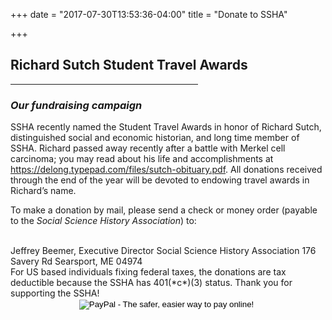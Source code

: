 +++
date = "2017-07-30T13:53:36-04:00"
title = "Donate to SSHA"

+++

## **Richard Sutch Student Travel Awards**  

<hr width=300; align=left>

### *Our fundraising campaign*

SSHA recently named the Student Travel Awards in honor of Richard Sutch, distinguished social and economic historian, and long time member of SSHA. Richard passed away recently after a battle with Merkel cell carcinoma; you may read about his life and accomplishments at <a href="https://delong.typepad.com/files/sutch-obituary.pdf">https://delong.typepad.com/files/sutch-obituary.pdf</a>. All donations received through the end of the year will be devoted to endowing travel awards in Richard’s name.

To make a donation by mail, please send a check or money order (payable to the *Social Science History Association*) to:  

<br /> 
Jeffrey Beemer, Executive Director  
Social Science History Association  
176 Savery Rd  
Searsport, ME 04974  

<br /> 
For US based individuals fixing federal taxes, the donations are tax deductible because the SSHA has 401(*c*)(3) status. Thank you for supporting the SSHA!

<br />
<center><form action="https://www.paypal.com/cgi-bin/webscr" method="post" target="_top">
    <input type="hidden" name="cmd" value="_s-xclick">
    <input type="hidden" name="hosted_button_id" value="CMS63R6PUMZ5N">
    <input type="image" src="https://www.paypalobjects.com/en_US/i/btn/btn_donateCC_LG.gif" border="0" name="submit" alt="PayPal - The safer, easier way to pay online!">
    <img border="0" src="https://www.paypalobjects.com/en_US/i/scr/pixel.gif" width="1" height="1">
</form></center>
